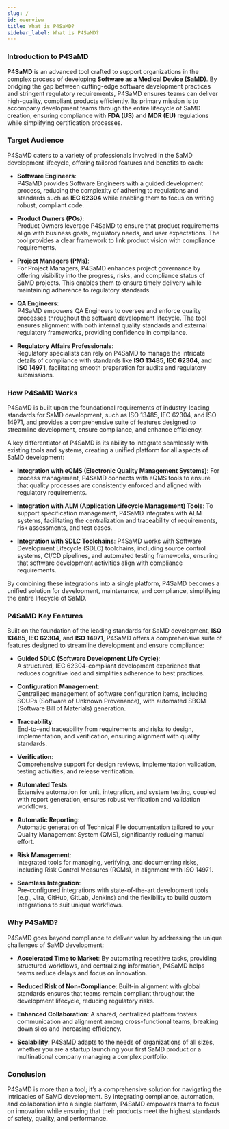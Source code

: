 ```yaml
---
slug: /
id: overview
title: What is P4SaMD?
sidebar_label: What is P4SaMD?
---
```


### Introduction to P4SaMD

**P4SaMD** is an advanced tool crafted to support organizations in the complex process of developing **Software as a Medical Device (SaMD)**. By bridging the gap between cutting-edge software development practices and stringent regulatory requirements, P4SaMD ensures teams can deliver high-quality, compliant products efficiently. Its primary mission is to accompany development teams through the entire lifecycle of SaMD creation, ensuring compliance with **FDA (US)** and **MDR (EU)** regulations while simplifying certification processes.

### Target Audience

P4SaMD caters to a variety of professionals involved in the SaMD development lifecycle, offering tailored features and benefits to each:

- **Software Engineers**:  
  P4SaMD provides Software Engineers with a guided development process, reducing the complexity of adhering to regulations and standards such as **IEC 62304** while enabling them to focus on writing robust, compliant code.

- **Product Owners (POs)**:  
  Product Owners leverage P4SaMD to ensure that product requirements align with business goals, regulatory needs, and user expectations. The tool provides a clear framework to link product vision with compliance requirements.

- **Project Managers (PMs)**:  
  For Project Managers, P4SaMD enhances project governance by offering visibility into the progress, risks, and compliance status of SaMD projects. This enables them to ensure timely delivery while maintaining adherence to regulatory standards.

- **QA Engineers**:  
  P4SaMD empowers QA Engineers to oversee and enforce quality processes throughout the software development lifecycle. The tool ensures alignment with both internal quality standards and external regulatory frameworks, providing confidence in compliance.

- **Regulatory Affairs Professionals**:  
  Regulatory specialists can rely on P4SaMD to manage the intricate details of compliance with standards like **ISO 13485**, **IEC 62304**, and **ISO 14971**, facilitating smooth preparation for audits and regulatory submissions.


### How P4SaMD Works

P4SaMD is built upon the foundational requirements of industry-leading standards for SaMD development, such as ISO 13485, IEC 62304, and ISO 14971, and provides a comprehensive suite of features designed to streamline development, ensure compliance, and enhance efficiency.

A key differentiator of P4SaMD is its ability to integrate seamlessly with existing tools and systems, creating a unified platform for all aspects of SaMD development:

- **Integration with eQMS (Electronic Quality Management Systems)**:
For process management, P4SaMD connects with eQMS tools to ensure that quality processes are consistently enforced and aligned with regulatory requirements.

- **Integration with ALM (Application Lifecycle Management) Tools**:
To support specification management, P4SaMD integrates with ALM systems, facilitating the centralization and traceability of requirements, risk assessments, and test cases.

- **Integration with SDLC Toolchains**:
P4SaMD works with Software Development Lifecycle (SDLC) toolchains, including source control systems, CI/CD pipelines, and automated testing frameworks, ensuring that software development activities align with compliance requirements.

By combining these integrations into a single platform, P4SaMD becomes a unified solution for development, maintenance, and compliance, simplifying the entire lifecycle of SaMD.

### P4SaMD Key Features

Built on the foundation of the leading standards for SaMD development, **ISO 13485**, **IEC 62304**, and **ISO 14971**, P4SaMD offers a comprehensive suite of features designed to streamline development and ensure compliance:

- **Guided SDLC (Software Development Life Cycle)**:  
  A structured, IEC 62304-compliant development experience that reduces cognitive load and simplifies adherence to best practices.

- **Configuration Management**:  
  Centralized management of software configuration items, including SOUPs (Software of Unknown Provenance), with automated SBOM (Software Bill of Materials) generation.

- **Traceability**:  
  End-to-end traceability from requirements and risks to design, implementation, and verification, ensuring alignment with quality standards.

- **Verification**:  
  Comprehensive support for design reviews, implementation validation, testing activities, and release verification.

- **Automated Tests**:  
  Extensive automation for unit, integration, and system testing, coupled with report generation, ensures robust verification and validation workflows.

- **Automatic Reporting**:  
  Automatic generation of Technical File documentation tailored to your Quality Management System (QMS), significantly reducing manual effort.

- **Risk Management**:  
  Integrated tools for managing, verifying, and documenting risks, including Risk Control Measures (RCMs), in alignment with ISO 14971.

- **Seamless Integration**:  
  Pre-configured integrations with state-of-the-art development tools (e.g., Jira, GitHub, GitLab, Jenkins) and the flexibility to build custom integrations to suit unique workflows.

### Why P4SaMD?

P4SaMD goes beyond compliance to deliver value by addressing the unique challenges of SaMD development:

- **Accelerated Time to Market**: By automating repetitive tasks, providing structured workflows, and centralizing information, P4SaMD helps teams reduce delays and focus on innovation.
  
- **Reduced Risk of Non-Compliance**: Built-in alignment with global standards ensures that teams remain compliant throughout the development lifecycle, reducing regulatory risks.

- **Enhanced Collaboration**: A shared, centralized platform fosters communication and alignment among cross-functional teams, breaking down silos and increasing efficiency.

- **Scalability**: P4SaMD adapts to the needs of organizations of all sizes, whether you are a startup launching your first SaMD product or a multinational company managing a complex portfolio.

### Conclusion

P4SaMD is more than a tool; it’s a comprehensive solution for navigating the intricacies of SaMD development. By integrating compliance, automation, and collaboration into a single platform, P4SaMD empowers teams to focus on innovation while ensuring that their products meet the highest standards of safety, quality, and performance.
